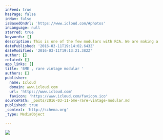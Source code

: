```yaml
---
inFeed: true
hasPage: false
inNav: false
isBasedOnUrl: 'https://www.icloud.com/#photos'
inLanguage: null
starred: true
keywords: []
description: This is one of the few modulars with RCA. We are making a DIY multi cable to adapt to X-Bay for testing.
datePublished: '2016-03-11T19:14:02.643Z'
dateModified: '2016-03-11T19:13:21.382Z'
author: []
related: []
app_links: []
title: 'BME , rare vintage modular '
authors: []
publisher:
  name: Icloud
  domain: www.icloud.com
  url: 'https://www.icloud.com'
  favicon: 'https://www.icloud.com/favicon.ico'
sourcePath: _posts/2016-03-11-bme-rare-vintage-modular.md
published: true
_context: 'http://schema.org'
_type: MediaObject

---
```

![](https://the-grid-user-content.s3-us-west-2.amazonaws.com/dac80bec-03fa-4ed5-a863-41d317319e63.jpg)